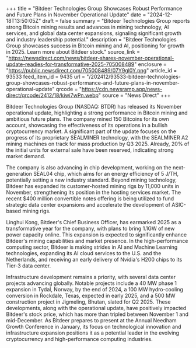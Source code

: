 +++
title = "Bitdeer Technologies Group Showcases Robust Performance and Future Plans in November Operational Update"
date = "2024-12-18T13:50:05Z"
draft = false
summary = "Bitdeer Technologies Group reports strong Bitcoin mining results and advances in mining technology, AI services, and global data center expansions, signaling significant growth and industry leadership potential."
description = "Bitdeer Technologies Group showcases success in Bitcoin mining and AI, positioning for growth in 2025. Learn more about Bitdeer stock."
source_link = "https://newsdirect.com/news/bitdeer-shares-november-operational-update-readies-for-transformative-2025-705008489"
enclosure = "https://public.newsdirect.com/705008489/07Y9gl0Y.png"
article_id = 93533
feed_item_id = 9435
url = "/202412/93533-bitdeer-technologies-group-showcases-robust-performance-and-future-plans-in-november-operational-update"
qrcode = "https://cdn.newsramp.app/news-direct/qrcode/2412/18/kiwi7wPn.webp"
source = "News Direct"
+++

<p>Bitdeer Technologies Group (NASDAQ: BTDR) has released its November operational update, highlighting a strong performance in Bitcoin mining and ambitious future plans. The company mined 150 Bitcoins for its own account, showcasing the effectiveness of its operations in a bullish cryptocurrency market. A significant part of the update focuses on the progress of its proprietary SEALMINER technology, with the SEALMINER A2 mining machines on track for mass production by Q3 2025. Already, 20% of the initial units for external sale have been reserved, indicating strong market demand.</p><p>The company is also advancing in chip development, working on the next-generation SEAL04 chip, which aims for an energy efficiency of 5 J/TH, potentially setting a new industry standard. Beyond mining technology, Bitdeer has expanded its customer-hosted mining rigs by 11,000 units in November, strengthening its position in the hosting services market. The recent $400 million convertible notes offering is being utilized to fund strategic data center expansions and accelerate the development of ASIC-based mining rigs.</p><p>Linghui Kong, Bitdeer's Chief Business Officer, has earmarked 2025 as a transformative year for the company, with plans to bring 1.1GW of new power capacity online. This expansion is expected to significantly enhance Bitdeer's mining capabilities and market presence. In the high-performance computing sector, Bitdeer is making strides in AI and Machine Learning technologies, expanding its AI cloud services to the U.S. and the Netherlands, and receiving an early delivery of Nvidia's H200 chips to its Tier-3 data center.</p><p>Infrastructure development remains a priority, with several data center projects advancing globally. Notable projects include a 40 MW phase 1 expansion in Tydal, Norway, by the end of 2024, a 100 MW hydro-cooling conversion in Rockdale, Texas, expected in early 2025, and a 500 MW construction project in Jigmeling, Bhutan, slated for Q2 2025. These developments, along with the operational update, have positively impacted Bitdeer's stock price, which has more than tripled between November 1 and mid-December. As Bitdeer prepares to present at the Annual Needham Growth Conference in January, its focus on technological innovation and infrastructure expansion positions it as a potential leader in the evolving cryptocurrency and high-performance computing industries.</p>